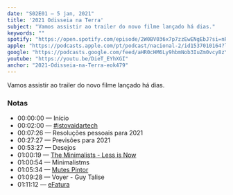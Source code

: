 ```yaml
---
date: "S02E01 — 5 jan, 2021"
title: '2021 Odisseia na Terra'
subject: "Vamos assistir ao trailer do novo filme lançado há dias."
keywords: ""
spotify: "https://open.spotify.com/episode/2W0BV036x7p7zzEwENgEbJ?si=nR8TpiW0SuudShl8bQj-RQ"
apple: "https://podcasts.apple.com/pt/podcast/nacional-2/id1537010164?l=en&i=1000504496087"
google: "https://podcasts.google.com/feed/aHR0cHM6Ly9hbmNob3IuZm0vcy8zYzVjOWFjYy9wb2RjYXN0L3Jzcw/episode/MzcyMzNiNGUtMGQyMS00YWNlLWI0YWItMDA4YjI3YWI3Yzdm?sa=X&ved=0CAUQkfYCahcKEwiY4eqVk5vuAhUAAAAAHQAAAAAQBA"
youtube: "https://youtu.be/DieT_EYhXGI"
anchor: "2021-Odisseia-na-Terra-eok479"
---
```


Vamos assistir ao trailer do novo filme lançado há dias.

### Notas

* 00:00:00 — Início
* 00:02:00 — [#istovaidartech](https://www.youtube.com/watch?v=bre_XarO7l4)
* 00:07:26 — Resoluções pessoais para 2021
* 00:27:27 — Previsões para 2021
* 00:53:27 — Desejos
* 01:00:19 — [The Minimalists - Less is Now](http://netflix.com/title/81074662)
* 01:00:54 — Minimalistms
* 01:05:34 — [Mutes Pintor](https://www.instagram.com/mutespintor/)
* 01:09:28 — Voyer - Guy Talise
* 01:11:12 — [eFatura](https://apps.apple.com/pt/app/efatura/id689418817)